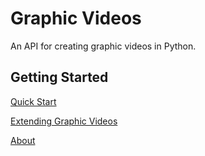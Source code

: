 # Graphic Videos

An API for creating graphic videos in Python.

## Getting Started

[Quick Start][quickstart]

[Extending Graphic Videos][extending]

[About][about]


[quickstart]: https://medilocus.github.io/graphic_videos/quick-start
[extending]: https://medilocus.github.io/graphic_videos/extending
[about]: https://medilocus.github.io/graphic_videos/about
